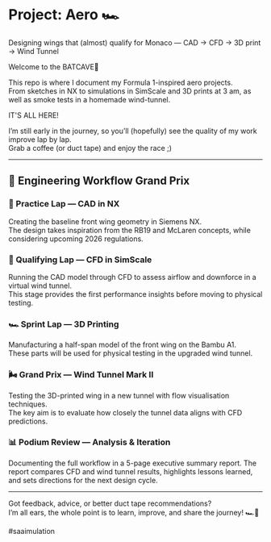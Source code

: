 # Project: Aero 🏎️
Designing wings that (almost) qualify for Monaco — CAD → CFD → 3D print → Wind Tunnel  

Welcome to the BATCAVE🦇 

This repo is where I document my Formula 1-inspired aero projects.  
From sketches in NX to simulations in SimScale and 3D prints at 3 am, as well as smoke tests in a homemade wind-tunnel.

IT'S ALL HERE!

I’m still early in the journey, so you’ll (hopefully) see the quality of my work improve lap by lap.  
Grab a coffee (or duct tape) and enjoy the race ;)  

---

## 🚦 Engineering Workflow Grand Prix  

### 🏁 Practice Lap — CAD in NX
Creating the baseline front wing geometry in Siemens NX.  
The design takes inspiration from the RB19 and McLaren concepts, while considering upcoming 2026 regulations.  

### 🚦 Qualifying Lap — CFD in SimScale  
Running the CAD model through CFD to assess airflow and downforce in a virtual wind tunnel.  
This stage provides the first performance insights before moving to physical testing.  

### 🏎️ Sprint Lap — 3D Printing  
Manufacturing a half-span model of the front wing on the Bambu A1.  
These parts will be used for physical testing in the upgraded wind tunnel.  

### 🌬️ Grand Prix — Wind Tunnel Mark II  
Testing the 3D-printed wing in a new tunnel with flow visualisation techniques.  
The key aim is to evaluate how closely the tunnel data aligns with CFD predictions.  

### 📊 Podium Review — Analysis & Iteration  
Documenting the full workflow in a 5-page executive summary report.
The report compares CFD and wind tunnel results, highlights lessons learned, and sets directions for the next design cycle.   

---

Got feedback, advice, or better duct tape recommendations?  
I’m all ears, the whole point is to learn, improve, and share the journey! 🏎️🦇


#saaimulation
